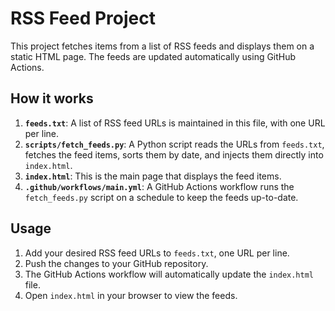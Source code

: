 # RSS Feed Project

This project fetches items from a list of RSS feeds and displays them on a static HTML page. The feeds are updated automatically using GitHub Actions.

## How it works

1.  **`feeds.txt`**: A list of RSS feed URLs is maintained in this file, with one URL per line.
2.  **`scripts/fetch_feeds.py`**: A Python script reads the URLs from `feeds.txt`, fetches the feed items, sorts them by date, and injects them directly into `index.html`.
3.  **`index.html`**: This is the main page that displays the feed items.
4.  **`.github/workflows/main.yml`**: A GitHub Actions workflow runs the `fetch_feeds.py` script on a schedule to keep the feeds up-to-date.

## Usage

1.  Add your desired RSS feed URLs to `feeds.txt`, one URL per line.
2.  Push the changes to your GitHub repository.
3.  The GitHub Actions workflow will automatically update the `index.html` file.
4.  Open `index.html` in your browser to view the feeds.
